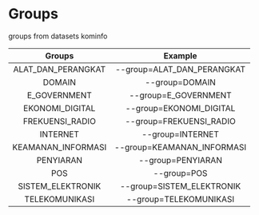 # Groups

groups from datasets kominfo

|       Groups       |          Example           |
| :----------------: | :------------------------: |
| ALAT_DAN_PERANGKAT | --group=ALAT_DAN_PERANGKAT |
|       DOMAIN       |       --group=DOMAIN       |
|    E_GOVERNMENT    |    --group=E_GOVERNMENT    |
|  EKONOMI_DIGITAL   |  --group=EKONOMI_DIGITAL   |
|  FREKUENSI_RADIO   |  --group=FREKUENSI_RADIO   |
|      INTERNET      |      --group=INTERNET      |
| KEAMANAN_INFORMASI | --group=KEAMANAN_INFORMASI |
|     PENYIARAN      |     --group=PENYIARAN      |
|        POS         |        --group=POS         |
| SISTEM_ELEKTRONIK  | --group=SISTEM_ELEKTRONIK  |
|   TELEKOMUNIKASI   |   --group=TELEKOMUNIKASI   |

